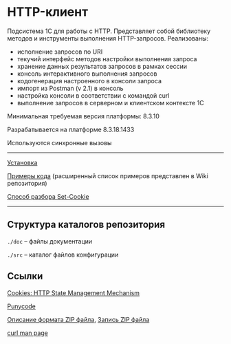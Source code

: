 # HTTP-клиент

Подсистема 1С для работы с HTTP. Представляет собой библиотеку методов и инструменты выполнения HTTP-запросов. Реализованы:

- исполнение запросов по URI
- текучий интерфейс методов настройки выполнения запроса
- хранение данных результатов запросов в рамках сессии
- консоль интерактивного выполнения запросов
- кодогенерация настроенного в консоли запроса
- импорт из Postman (v 2.1) в консоль
- настройка консоли в соответствии с командой curl
- выполнение запросов в серверном и клиентском контексте 1С

Минимальная требуемая версия платформы: 8.3.10

Разрабатывается на платформе 8.3.18.1433

Используются синхронные вызовы

---

[Установка](/doc/installation.md)

[Примеры кода](/doc/code_examples.md) (расширенный список примеров представлен в Wiki репозитория)

[Способ разбора Set-Cookie](/doc/dfa.md)

---

## Структура каталогов репозитория

`./doc` – файлы документации

`./src` – каталог файлов конфигурации

## Ссылки

[Cookies: HTTP State Management Mechanism](https://datatracker.ietf.org/doc/html/draft-ietf-httpbis-rfc6265bis)

[Punycode](https://datatracker.ietf.org/doc/html/rfc3492)

[Описание формата ZIP файла](https://blog2k.ru/archives/3391), [Запись ZIP файла](https://blog2k.ru/archives/3397)

[curl man page](https://curl.se/docs/manpage.html)
